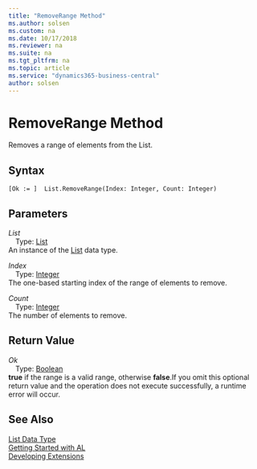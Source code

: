 ```yaml
---
title: "RemoveRange Method"
ms.author: solsen
ms.custom: na
ms.date: 10/17/2018
ms.reviewer: na
ms.suite: na
ms.tgt_pltfrm: na
ms.topic: article
ms.service: "dynamics365-business-central"
author: solsen
---
```

[//]: # (START>DO_NOT_EDIT)
[//]: # (IMPORTANT:Do not edit any of the content between here and the END>DO_NOT_EDIT.)
[//]: # (Any modifications should be made in the .xml files in the ModernDev repo.)
# RemoveRange Method
Removes a range of elements from the List.

## Syntax
```
[Ok := ]  List.RemoveRange(Index: Integer, Count: Integer)
```
## Parameters
*List*  
&emsp;Type: [List](list-data-type.md)  
An instance of the [List](list-data-type.md) data type.  

*Index*  
&emsp;Type: [Integer](../integer/integer-data-type.md)  
The one-based starting index of the range of elements to remove.
        
*Count*  
&emsp;Type: [Integer](../integer/integer-data-type.md)  
The number of elements to remove.  


## Return Value
*Ok*  
&emsp;Type: [Boolean](../boolean/boolean-data-type.md)  
**true** if the range is a valid range, otherwise **false**.If you omit this optional return value and the operation does not execute successfully, a runtime error will occur.    


[//]: # (IMPORTANT: END>DO_NOT_EDIT)
## See Also
[List Data Type](list-data-type.md)  
[Getting Started with AL](../devenv-get-started.md)  
[Developing Extensions](../devenv-dev-overview.md)